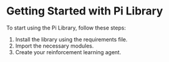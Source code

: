 # Getting Started with Pi Library

To start using the Pi Library, follow these steps:

1. Install the library using the requirements file.
2. Import the necessary modules.
3. Create your reinforcement learning agent.
